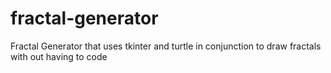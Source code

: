 # fractal-generator

Fractal Generator that uses tkinter and turtle in conjunction to draw fractals with out having to code 
